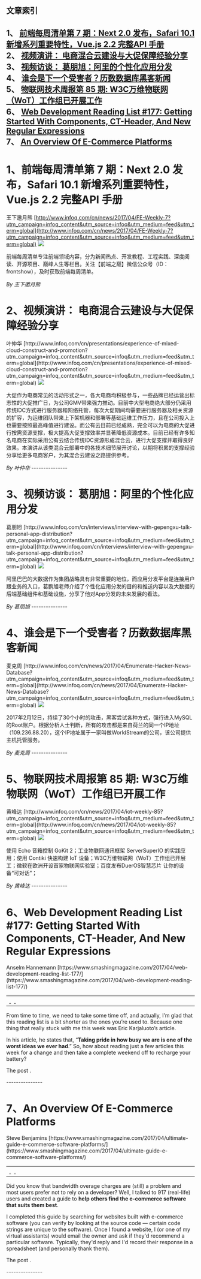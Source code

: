 ## 文章索引
1、 <a href="#1前端每周清单第-7-期next-20-发布safari-101-新增系列重要特性vuejs-22-完整api-手册" >前端每周清单第 7 期：Next 2.0 发布，Safari 10.1 新增系列重要特性，Vue.js 2.2 完整API 手册</a><br/>
2、 <a href="#2视频演讲-电商混合云建设与大促保障经验分享" >视频演讲： 电商混合云建设与大促保障经验分享</a><br/>
3、 <a href="#3视频访谈-葛朋旭阿里的个性化应用分发" >视频访谈： 葛朋旭：阿里的个性化应用分发</a><br/>
4、 <a href="#4谁会是下一个受害者历数数据库黑客新闻" >谁会是下一个受害者？历数数据库黑客新闻</a><br/>
5、 <a href="#5物联网技术周报第-85-期:-w3c万维物联网wot工作组已开展工作" >物联网技术周报第 85 期: W3C万维物联网（WoT）工作组已开展工作</a><br/>
6、 <a href="#6web-development-reading-list-#177:-getting-started-with-components-ct-header-and-new-regular-expressions" >Web Development Reading List #177: Getting Started With Components, CT-Header, And New Regular Expressions</a><br/>
7、 <a href="#7an-overview-of-e-commerce-platforms" >An Overview Of E-Commerce Platforms</a><br/><h1 id="#title_0" >1、前端每周清单第 7 期：Next 2.0 发布，Safari 10.1 新增系列重要特性，Vue.js 2.2 完整API 手册</h1>
王下邀月熊
[http://www.infoq.com/cn/news/2017/04/FE-Weekly-7?utm_campaign=infoq_content&utm_source=infoq&utm_medium=feed&utm_term=global](http://www.infoq.com/cn/news/2017/04/FE-Weekly-7?utm_campaign=infoq_content&utm_source=infoq&utm_medium=feed&utm_term=global)
<img src="http://www.infoq.com/styles/i/logo_bigger.jpg"/><p>前端每周清单专注前端领域内容，分为新闻热点、开发教程、工程实践、深度阅读、开源项目、巅峰人生等栏目。关注【前端之巅】微信公众号（ID：frontshow），及时获取前端每周清单。</p> <i>By 王下邀月熊</i>
---------------
<h1 id="#title_1" >2、视频演讲： 电商混合云建设与大促保障经验分享</h1>
叶仲华
[http://www.infoq.com/cn/presentations/experience-of-mixed-cloud-construct-and-promotion?utm_campaign=infoq_content&utm_source=infoq&utm_medium=feed&utm_term=global](http://www.infoq.com/cn/presentations/experience-of-mixed-cloud-construct-and-promotion?utm_campaign=infoq_content&utm_source=infoq&utm_medium=feed&utm_term=global)
<img src="http://www.infoq.com/resource/presentations/experience-of-mixed-cloud-construct-and-promotion/zh/mediumimage/yezhognhua270.jpg"/><p>大促作为电商常见的活动形式之一，各大电商均积极参与，一些品牌已经运营出标志性的大促推广日，为公司GMV带来强力推动。目前中大型电商绝大部分仍采用传统IDC方式进行服务器和网络托管，每次大促期间均需要进行服务器及相关资源的扩容，为运维团队带来上下架机器和部署等基础运维工作压力，且在公司投入上也需要按照最高峰值进行建设。而公有云目前已经成熟，完全可以为电商的大促进行按需资源支撑，极大提高大促支撑效率并显著降低资源成本。目前已经有许多知名电商在实际采用公有云结合传统IDC资源形成混合云，进行大促支撑并取得良好效果。本演讲从该类混合云部署中的各技术细节展开讨论，以期将积累的支撑经验分享给更多电商客户，为其混合云建设之路提供参考。</p> <i>By 叶仲华</i>
---------------
<h1 id="#title_2" >3、视频访谈： 葛朋旭：阿里的个性化应用分发</h1>
葛朋旭
[http://www.infoq.com/cn/interviews/interview-with-gepengxu-talk-personal-app-distribution?utm_campaign=infoq_content&utm_source=infoq&utm_medium=feed&utm_term=global](http://www.infoq.com/cn/interviews/interview-with-gepengxu-talk-personal-app-distribution?utm_campaign=infoq_content&utm_source=infoq&utm_medium=feed&utm_term=global)
<img src="http://www.infoq.com/resource/interviews/interview-with-gepengxu-talk-personal-app-distribution/zh/mediumimage/gepengxu270.jpg"/><p>阿里巴巴的大数据作为集团战略具有非常重要的地位，而应用分发平台是连接用户跟业务的入口，葛鹏旭老师介绍了个性化应用分发的目的和推送内容以及大数据的后端基础组件和基础设施，分享了他对App分发的未来发展的看法。</p> <i>By 葛朋旭</i>
---------------
<h1 id="#title_3" >4、谁会是下一个受害者？历数数据库黑客新闻</h1>
麦克周
[http://www.infoq.com/cn/news/2017/04/Enumerate-Hacker-News-Database?utm_campaign=infoq_content&utm_source=infoq&utm_medium=feed&utm_term=global](http://www.infoq.com/cn/news/2017/04/Enumerate-Hacker-News-Database?utm_campaign=infoq_content&utm_source=infoq&utm_medium=feed&utm_term=global)
<img src="http://www.infoq.com/styles/i/logo_bigger.jpg"/><p>2017年2月12日，持续了30个小时的攻击，黑客尝试各种方式，强行进入MySQL的Root账户。根据分析人士判断，所有的攻击都是来自荷兰的同一个IP地址（109.236.88.20），这个IP地址属于一家叫做WorldStream的公司，该公司提供主机托管服务。</p> <i>By 麦克周</i>
---------------
<h1 id="#title_4" >5、物联网技术周报第 85 期: W3C万维物联网（WoT）工作组已开展工作</h1>
黄峰达
[http://www.infoq.com/cn/news/2017/04/iot-weekly-85?utm_campaign=infoq_content&utm_source=infoq&utm_medium=feed&utm_term=global](http://www.infoq.com/cn/news/2017/04/iot-weekly-85?utm_campaign=infoq_content&utm_source=infoq&utm_medium=feed&utm_term=global)
<img src="http://www.infoq.com/styles/i/logo_bigger.jpg"/><p>使用 Echo 音箱控制 GoKit 2；工业物联网通讯框架 ServerSuperIO 的实践应用；使用 Contiki 快速构建 IoT 设备；W3C万维物联网（WoT）工作组已开展工；微软在欧洲开设首家物联网实验室；百度发布DuerOS智慧芯片 让你的设备“可对话”；</p> <i>By  黄峰达</i>
---------------
<h1 id="#title_5" >6、Web Development Reading List #177: Getting Started With Components, CT-Header, And New Regular Expressions</h1>
Anselm Hannemann
[https://www.smashingmagazine.com/2017/04/web-development-reading-list-177/](https://www.smashingmagazine.com/2017/04/web-development-reading-list-177/)
<table width="650">
	<tr>
		<td width="650">
			<div style="width:650px;">
				<img src="http://statisches.auslieferung.commindo-media-ressourcen.de/advertisement.gif" alt="" border="0"/>
				<br/>
				<a href="http://auslieferung.commindo-media-ressourcen.de/random.php?mode=target&collection=smashing-rss&position=1" target="_blank">
					<img src="http://auslieferung.commindo-media-ressourcen.de/random.php?mode=image&collection=smashing-rss&position=1" border="0" alt=""/>
				</a>
				&nbsp;
				<a href="http://auslieferung.commindo-media-ressourcen.de/random.php?mode=target&collection=smashing-rss&position=2" target="_blank">
					<img src="http://auslieferung.commindo-media-ressourcen.de/random.php?mode=image&collection=smashing-rss&position=2" border="0" alt=""/>
				</a>
				&nbsp;
				<a href="http://auslieferung.commindo-media-ressourcen.de/random.php?mode=target&collection=smashing-rss&position=3" target="_blank">
					<img src="http://auslieferung.commindo-media-ressourcen.de/random.php?mode=image&collection=smashing-rss&position=3" border="0" alt=""/>
				</a>
			</div>
		</td>
	</tr>
</table><p>From time to time, we need to take some time off, and actually, I’m glad that this reading list is a bit shorter as the ones you’re used to. Because one thing that really stuck with me this week was Eric Karjaluoto’s article.</p>

<p></p>

<p>In his article, he states that, “<strong>Taking pride in how busy we are is one of the worst ideas we ever had</strong>.” So, how about reading just a few articles this week for a change and then take a complete weekend off to recharge your battery?</p><p>The post .</p>
---------------
<h1 id="#title_6" >7、An Overview Of E-Commerce Platforms</h1>
Steve Benjamins
[https://www.smashingmagazine.com/2017/04/ultimate-guide-e-commerce-software-platforms/](https://www.smashingmagazine.com/2017/04/ultimate-guide-e-commerce-software-platforms/)
<table width="650">
	<tr>
		<td width="650">
			<div style="width:650px;">
				<img src="http://statisches.auslieferung.commindo-media-ressourcen.de/advertisement.gif" alt="" border="0"/>
				<br/>
				<a href="http://auslieferung.commindo-media-ressourcen.de/random.php?mode=target&collection=smashing-rss&position=1" target="_blank">
					<img src="http://auslieferung.commindo-media-ressourcen.de/random.php?mode=image&collection=smashing-rss&position=1" border="0" alt=""/>
				</a>
				&nbsp;
				<a href="http://auslieferung.commindo-media-ressourcen.de/random.php?mode=target&collection=smashing-rss&position=2" target="_blank">
					<img src="http://auslieferung.commindo-media-ressourcen.de/random.php?mode=image&collection=smashing-rss&position=2" border="0" alt=""/>
				</a>
				&nbsp;
				<a href="http://auslieferung.commindo-media-ressourcen.de/random.php?mode=target&collection=smashing-rss&position=3" target="_blank">
					<img src="http://auslieferung.commindo-media-ressourcen.de/random.php?mode=image&collection=smashing-rss&position=3" border="0" alt=""/>
				</a>
			</div>
		</td>
	</tr>
</table><p>Did you know that bandwidth overage charges are (still) a problem and most users prefer not to rely on a developer? Well, I talked to 917 (real-life) users and created a guide to <strong>help others find the e-commerce software that suits them best</strong>.</p>

<figure></figure>

<p>I completed this guide by searching for websites built with e-commerce software (you can verify by looking at the source code — certain code strings are unique to the software). Once I found a website, I (or one of my virtual assistants) would email the owner and ask if they'd recommend a particular software. Typically, they'd reply and I'd record their response in a spreadsheet (and personally thank them). </p><p>The post .</p>
---------------